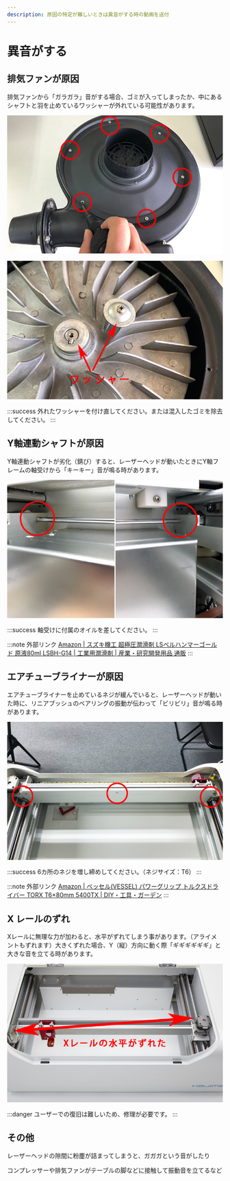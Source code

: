 ```yaml
---
description: 原因の特定が難しいときは異音がする時の動画を送付
---
```


# 異音がする

## 排気ファンが原因

排気ファンから「ガラガラ」音がする場合、ゴミが入ってしまったか、中にあるシャフトと羽を止めているワッシャーが外れている可能性があります。

![カバーをとめている6カ所のプラスネジを外します。](/assets/20191028_04.jpg)

![モデルによってプラスネジと六角ネジの場合があります](/assets/20191028_05.jpg)

:::success
外れたワッシャーを付け直してください。または混入したゴミを除去してください。
:::

## Y軸連動シャフトが原因

Y軸連動シャフトが劣化（錆び）すると、レーザーヘッドが動いたときにY軸フレームの軸受けから「キーキー」音が鳴る時があります。

![ウォータータンク（冷却ユニット）の奥にあります。](/assets/20191028_07.jpg)

:::success
軸受けに付属のオイルを差してください。
:::

:::note 外部リンク
[Amazon | スズキ機工 超極圧潤滑剤 LSベルハンマーゴールド 原液80ml LSBH-G14 | 工業用潤滑剤 | 産業・研究開発用品 通販](https://www.amazon.co.jp/dp/B079FM13BP/?coliid=I1AD0JOYUOH8CL&colid=2P27YP4M43BSD&psc=0&ref_=lv_ov_lig_dp_it) 
:::

## エアチューブライナーが原因

エアチューブライナーを止めているネジが緩んでいると、レーザーヘッドが動いた時に、リニアブッシュのベアリングの振動が伝わって「ビリビリ」音が鳴る時があります。

![ネジが6カ所あります。](/assets/20191028_08.jpg)

:::success
6カ所のネジを増し締めしてください。（ネジサイズ：T6）
:::

:::note 外部リンク
[Amazon | ベッセル(VESSEL) パワーグリップ トルクスドライバー TORX T6×80mm 5400TX | DIY・工具・ガーデン](https://www.amazon.co.jp/gp/product/B002P81T1E/ref=ppx_yo_dt_b_asin_title_o09_s00?ie=UTF8&psc=1) 
:::

## X レールのずれ

Xレールに無理な力が加わると、水平がずれてしまう事があります。（アライメントもずれます）大きくずれた場合、Y（縦）方向に動く際「ギギギギギギ」と大きな音を立てる時があります。

![何か無理な力が加わり、ベルトの山が何コマかずれてしまった](/assets/20191029_01.jpg)

:::danger
ユーザーでの復旧は難しいため、修理が必要です。
:::

## その他

レーザーヘッドの隙間に粉塵が詰まってしまうと、ガガガという音がしたり

コンプレッサーや排気ファンがテーブルの脚などに接触して振動音を立てるなど
